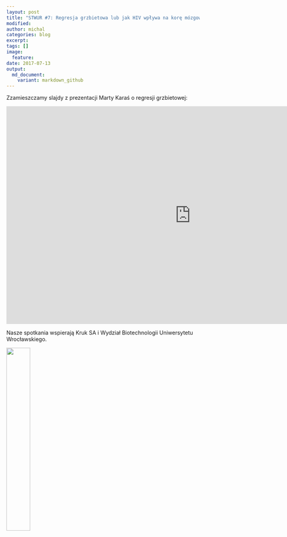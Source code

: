 ```yaml
---
layout: post
title: "STWUR #7: Regresja grzbietowa lub jak HIV wpływa na korę mózgową - materiały"
modified:
author: michal
categories: blog
excerpt:
tags: []
image:
  feature:
date: 2017-07-13
output:
  md_document:
    variant: markdown_github
---
```


Zzamieszczamy slajdy z prezentacji Marty Karaś o regresji grzbietowej:

<iframe src="https://docs.google.com/presentation/d/e/2PACX-1vQkM8RuTwomGs3RiAFst98xU3HF5DjG4nxm_H_aNWYyhjVJ91pmiLAewEktglQQ9AxeuWPLhquw1R_M/embed?start=false&loop=false&delayms=3000" frameborder="0" width="960" height="569" allowfullscreen="true" mozallowfullscreen="true" webkitallowfullscreen="true"></iframe>

Nasze spotkania wspierają Kruk SA i Wydział Biotechnologii Uniwersytetu Wrocławskiego.

<img src='https://stwur.github.io/STWUR//images/kruk_logo.jpg' id="logo" height="35%" width="35%"/>
